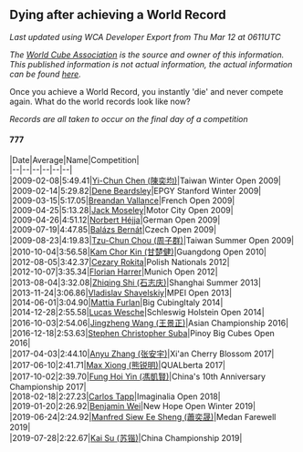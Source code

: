 ## Dying after achieving a World Record 

*Last updated using WCA Developer Export from Thu Mar 12 at 0611UTC*

*The [World Cube Association](https://www.worldcubeassociation.org) is the source and owner of this information. This published information is not actual information, the actual information can be found [here](https://www.worldcubeassociation.org/results).*

Once you achieve a World Record, you instantly 'die' and never compete again. What do the world records look like now?

*Records are all taken to occur on the final day of a competition*

#### 777

|Date|Average|Name|Competition|  
|--|--|--|--|--|--|  
|2009-02-08|5:49.41|[Yi-Chun Chen (陳奕均)](https://www.worldcubeassociation.org/persons/2007CHEN07)|Taiwan Winter Open 2009|  
|2009-02-14|5:29.82|[Dene Beardsley](https://www.worldcubeassociation.org/persons/2009BEAR01)|EPGY Stanford Winter 2009|  
|2009-03-15|5:17.05|[Breandan Vallance](https://www.worldcubeassociation.org/persons/2007VALL01)|French Open 2009|  
|2009-04-25|5:13.28|[Jack Moseley](https://www.worldcubeassociation.org/persons/2007MOSE02)|Motor City Open 2009|  
|2009-04-26|4:51.12|[Norbert Héjja](https://www.worldcubeassociation.org/persons/2008HEJJ01)|German Open 2009|  
|2009-07-19|4:47.85|[Balázs Bernát](https://www.worldcubeassociation.org/persons/2007BERN01)|Czech Open 2009|  
|2009-08-23|4:19.83|[Tzu-Chun Chou (周子群)](https://www.worldcubeassociation.org/persons/2009CHOU03)|Taiwan Summer Open 2009|  
|2010-10-04|3:56.58|[Kam Chor Kin (甘楚健)](https://www.worldcubeassociation.org/persons/2008GANC02)|Guangdong Open 2010|  
|2012-08-05|3:42.37|[Cezary Rokita](https://www.worldcubeassociation.org/persons/2011ROKI01)|Polish Nationals 2012|  
|2012-10-07|3:35.34|[Florian Harrer](https://www.worldcubeassociation.org/persons/2011HARR04)|Munich Open 2012|  
|2013-08-04|3:32.08|[Zhiqing Shi (石志庆)](https://www.worldcubeassociation.org/persons/2010SHIZ01)|Shanghai Summer 2013|  
|2013-11-24|3:06.86|[Vladislav Shavelskiy](https://www.worldcubeassociation.org/persons/2012SHAV01)|MPEI Open 2013|  
|2014-06-01|3:04.90|[Mattia Furlan](https://www.worldcubeassociation.org/persons/2013FURL01)|Big CubingItaly 2014|  
|2014-12-28|2:55.58|[Lucas Wesche](https://www.worldcubeassociation.org/persons/2012WESC01)|Schleswig Holstein Open 2014|  
|2016-10-03|2:54.06|[Jingzheng Wang (王景正)](https://www.worldcubeassociation.org/persons/2011WANG30)|Asian Championship 2016|  
|2016-12-18|2:53.63|[Stephen Christopher Suba](https://www.worldcubeassociation.org/persons/2014SUBA02)|Pinoy Big Cubes Open 2016|  
|2017-04-03|2:44.10|[Anyu Zhang (张安宇)](https://www.worldcubeassociation.org/persons/2012ZHAN08)|Xi'an Cherry Blossom 2017|  
|2017-06-10|2:41.71|[Max Xiong (熊锐明)](https://www.worldcubeassociation.org/persons/2015XION03)|QUALberta 2017|  
|2017-10-02|2:39.70|[Fung Hoi Yin (馮凱賢)](https://www.worldcubeassociation.org/persons/2010YINF01)|China's 10th Anniversary Championship 2017|  
|2018-02-18|2:27.23|[Carlos Tapp](https://www.worldcubeassociation.org/persons/2013TAPP01)|Imaginalia Open 2018|  
|2019-01-20|2:26.92|[Benjamin Wei](https://www.worldcubeassociation.org/persons/2015WEIB03)|New Hope Open Winter 2019|  
|2019-06-24|2:24.92|[Manfred Siew Ee Sheng (蕭奕晟)](https://www.worldcubeassociation.org/persons/2009SIEW03)|Medan Farewell 2019|  
|2019-07-28|2:22.67|[Kai Su (苏锴)](https://www.worldcubeassociation.org/persons/2013SUKA01)|China Championship 2019|  
